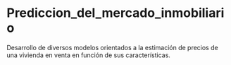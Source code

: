 # Prediccion_del_mercado_inmobiliario
Desarrollo de diversos modelos orientados a la estimación de precios de una vivienda en venta en función de sus características.
